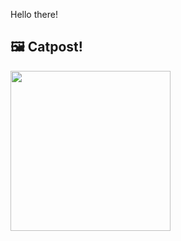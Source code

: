 Hello there!



## 🖼️ Catpost!

<sub>
    <img src="https://cdn2.thecatapi.com/images/132.jpg" height="256">
</sub>

